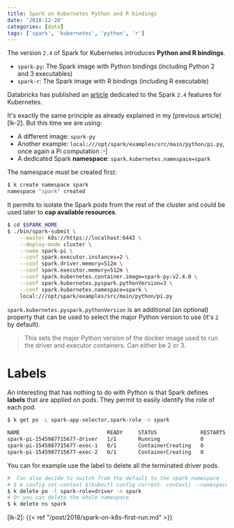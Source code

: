 ```yaml
---
title: Spark on Kubernetes Python and R bindings
date: '2018-12-28'
categories: [data]
tags: ['spark', 'kubernetes', 'python', 'r']
---
```


The version `2.4` of Spark for Kubernetes introduces **Python and R bindings**.

- `spark-py`: The Spark image with Python bindings (including Python 2 and 3 executables)
- `spark-r`: The Spark image with R bindings (including R executable)

Databricks has published an [article][lk-1] dedicated to the Spark `2.4` features for Kubernetes. 

It's exactly the same principle as already explained in my [previous article][lk-2]. But this time we are using:

- A different image: `spark-py`
- Another example: `local:///opt/spark/examples/src/main/python/pi.py`, once again a Pi computation :-|
- A dedicated Spark **namespace**: `spark.kubernetes.namespace=spark`

The namespace must be created first:

```bash
$ k create namespace spark
namespace "spark" created
```

It permits to isolate the Spark pods from the rest of the cluster and could be used later to **cap available resources**.

```bash
$ cd $SPARK_HOME
$ ./bin/spark-submit \
    --master k8s://https://localhost:6443 \
    --deploy-mode cluster \
    --name spark-pi \
    --conf spark.executor.instances=2 \
    --conf spark.driver.memory=512m \
    --conf spark.executor.memory=512m \
    --conf spark.kubernetes.container.image=spark-py:v2.4.0 \
    --conf spark.kubernetes.pyspark.pythonVersion=3 \
    --conf spark.kubernetes.namespace=spark \
    local:///opt/spark/examples/src/main/python/pi.py
```

`spark.kubernetes.pyspark.pythonVersion` is an additional (an optional) property that can be used to select the major Python version to use (it's `2` by default).

> This sets the major Python version of the docker image used to run the driver and executor containers. Can either be 2 or 3.

# Labels

An interesting that has nothing to do with Python is that Spark defines **labels** that are applied on pods. They permit to easily identify the role of each pod.

```bash
$ k get po -L spark-app-selector,spark-role -n spark

NAME                            READY     STATUS              RESTARTS   AGE       SPARK-APP-SELECTOR                       SPARK-ROLE
spark-pi-1545987715677-driver   1/1       Running             0          12s       spark-c4e28a2ef3d14cfda16c007383318c79   driver
spark-pi-1545987715677-exec-1   0/1       ContainerCreating   0          1s        spark-application-1545987726694          executor
spark-pi-1545987715677-exec-2   0/1       ContainerCreating   0          1s        spark-application-1545987726694          executor
```

You can for example use the label to delete all the terminated driver pods.

```bash
#  Can also decide to switch from the default to the spark namespace
# $ k config set-context $(kubectl config current- context) --namespace spark
$ k delete po -l spark-role=driver -n spark
# Or you can delete the whole namespace
$ k delete ns spark
```

[lk-1]: https://databricks.com/blog/2018/09/26/whats-new-for-apache-spark-on-kubernetes-in-the-upcoming-apache-spark-2-4-release.html
[lk-2]: {{< ref "/post/2018/spark-on-k8s-first-run.md" >}}